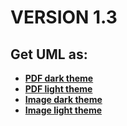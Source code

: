 # VERSION 1.3

## Get UML as:
- [**PDF dark theme**](../../../pdf/concordia.database-uml.v1-3.dark.pdf)
- [**PDF light theme**](../../../pdf/concordia.database-uml.v1-3.light.pdf)
- [**Image dark theme**](../../../../images/concordia.database-uml.v1-3.dark.png)
- [**Image light theme**](../../../../images/concordia.database-uml.v1-3.light.png)